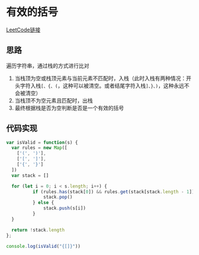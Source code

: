 # 有效的括号

[LeetCode链接](https://leetcode-cn.com/problems/valid-parentheses/)

## 思路

遍历字符串，通过栈的方式进行比对

1. 当栈顶为空或栈顶元素与当前元素不匹配时，入栈（此时入栈有两种情况：开头字符入栈`[、{、(`，这种可以被清空。或者结尾字符入栈`]、}、)`，这种永远不会被清空）
2. 当栈顶不为空元素且匹配时，出栈
3. 最终根据栈是否为空判断是否是一个有效的括号

## 代码实现

````js
var isValid = function(s) {
  var rules = new Map([
    ['(', ')'],
    ['[', ']'],
    ['{', '}'] 
  ])
  var stack = []

  for (let i = 0; i < s.length; i++) {
          if (rules.has(stack[0]) && rules.get(stack[stack.length - 1]) === s[i]) {
              stack.pop()
          } else {
              stack.push(s[i])
          }
  }

  return !stack.length
};

console.log(isValid("{[]}"))
````

